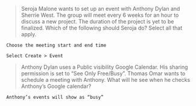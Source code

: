 >Seroja Malone wants to set up an event with Anthony Dylan and Sherrie West. The group will meet every 6 weeks for an hour to discuss a new project. The duration of the project is yet to be finalized. Which of the following should Seroja do? Select all that apply.
```
Choose the meeting start and end time
```
```
Select Create > Event
```
>Anthony Dylan uses a Public visibility Google Calendar. His sharing permission is set to “See Only Free/Busy”. Thomas Omar wants to schedule a meeting with Anthony. What will he see when he checks Anthony’s Google calendar?
```
Anthony’s events will show as “busy”
```